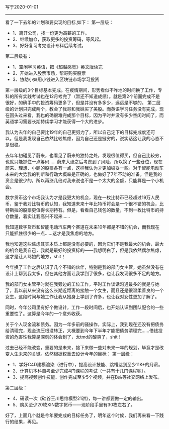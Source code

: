 写于2020-01-01
 
-----
看了一下去年的计划和要实现的目标,如下：
第一层级：
* 1、离开公司，找一份更为高薪的工作。
* 2、继续加仓，获取更多的投资筹码，等风起。
* 3、好好复习考完设计专科后续考试。
 
第二层级有：
* 1、空闲学习英语，把《超越感觉》英文版读完
* 2、开始进入股票市场，帮哥购买股票
* 3、协助小妹用小钱进入区块链市场学习投资

第一层级的3个目标基本完成。在疫情期间，形势看似不咋地的时间换了工作，专科的所有实践考试也在12月考完了（暂还不知道成绩）。就是第2个前面完成不是很好，的确手中的投资筹码更多了，但是并没有多多少，远远是不够的。
第二层级的计划只完成两个，教会了我哥和我妹买了美股。而英语学习任务没有完成，现在回头过来看，我也的确很难完成那个目标，因为平时并没有多少空闲时间了，而英语学习需要长期持续学习才能获得一个大的进步。

我认为去年的自己要比19年的自己更努力了，所以自己定下的目标完成度还可以。但是我发现自己依然比较焦虑，因为自己还是挺穷的，说实话这让我的心态不是很稳。

去年年初碰见了蔚来，也看见了蔚来的独特之处，发现很值得买，但自己比较穷，也就只能抓住一点筹码……蔚来大涨之后考虑到了风险，所以换了一些仓位，现在蔚来、理想、小鹏的股票各有一点，这样我认为才更加稳妥一些。对于智能电动车未来的大势我的判断和行动大概率是正确的，也做好了7年不动的准备，但是我的资金是很少的，所以再涨几倍对我来说也不是一个太大的金额，只能算是一个小机会。

数字货币这个市场我认为才是我更大的机会，现在一枚比特币已经超过19万人民币，鉴于我对比特币的认知，我知道未来十年比特币将会是一个很不错的机会，比特斯拉的股票更值得长期持有。但是，看看自己钱包的数量，不到一枚比特币的持仓数量，着实让我高兴不起来……

我知道数字货币和智能电动汽车两个赛道在未来10年都是不错的机会，而我现在只能抓住很少的一点……这才是我焦虑的地方。

我也知道这些焦虑其实本质上都是没有必要的，因为它们不是我最大的机会，最大的机会是我自己，我就是最好的投资标的——我想明白了，但是我依然偶尔焦虑，这才是让人骂娘的地方，shit！

今年换了工作之后认识了几个不错的伙伴，特别是我的部门女主管，她虽然没有在设计上帮到我太多，但在其他方面让我学到了很多，也让我发现很多不足的地方。

我的部门女主管平时就在我旁边的工位工作，平时工作谈话沟通最多的就是与她了，我以前从来没有这么长期近距离的接触一个女生，而且还是很温柔善良的一个女生，这段时间与她工作让我从她身上学到了许多，也让我对女性更加了解了。

同时，今年公司里有好个做设计，工作一段时间后，也开始认识到团队配合的一些重要性了。这算是今年的一个意外收获。

关于个人现金流和债务。因为一年多前的骚操作，实际上，我到现在还没有把债务给清理完，现金流压根没转正，大概要到今年下半年才能把债务清理完……借钱投资的危害性我算是深刻的体会到了，太tmd的酸爽了，shit！


过去已经不能改变，重要的是未来，接下来做一些对未来一年的规划，毕竟才是改变人生未来的关键。依然根据权重去设计今年的目标：
第一层级：
* 1、学好C4D建模渲染（进行中），提高设计技能、跳槽达到至少11K+的月薪。
* 2、计算机本科自考至少完成4门课程的考试（一共有十几门课程呢）。
* 3、提高视频创作技能、创作完成至少5个视频，并在B站等社交网络上发布。

第二层级：
* 4、研读一次《硅谷王川思维模型21讲》，每一讲都要做一定的输出。 
* 5、购买至少20枚XIN数字货币——现阶段手里有30枚左右了。

好了，上面几个就是今年要完成的目标任务了，明年这个时候，我们再来看一下践行的结果，再见。 
